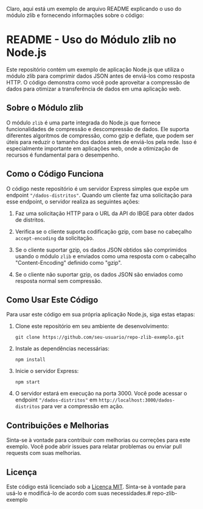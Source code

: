 Claro, aqui está um exemplo de arquivo README explicando o uso do módulo zlib e fornecendo informações sobre o código:

# README - Uso do Módulo zlib no Node.js

Este repositório contém um exemplo de aplicação Node.js que utiliza o módulo zlib para comprimir dados JSON antes de enviá-los como resposta HTTP. O código demonstra como você pode aproveitar a compressão de dados para otimizar a transferência de dados em uma aplicação web.

## Sobre o Módulo zlib

O módulo `zlib` é uma parte integrada do Node.js que fornece funcionalidades de compressão e descompressão de dados. Ele suporta diferentes algoritmos de compressão, como gzip e deflate, que podem ser úteis para reduzir o tamanho dos dados antes de enviá-los pela rede. Isso é especialmente importante em aplicações web, onde a otimização de recursos é fundamental para o desempenho.

## Como o Código Funciona

O código neste repositório é um servidor Express simples que expõe um endpoint `"/dados-distritos"`. Quando um cliente faz uma solicitação para esse endpoint, o servidor realiza as seguintes ações:

1. Faz uma solicitação HTTP para o URL da API do IBGE para obter dados de distritos.

2. Verifica se o cliente suporta codificação gzip, com base no cabeçalho `accept-encoding` da solicitação.

3. Se o cliente suportar gzip, os dados JSON obtidos são comprimidos usando o módulo `zlib` e enviados como uma resposta com o cabeçalho "Content-Encoding" definido como "gzip".

4. Se o cliente não suportar gzip, os dados JSON são enviados como resposta normal sem compressão.

## Como Usar Este Código

Para usar este código em sua própria aplicação Node.js, siga estas etapas:

1. Clone este repositório em seu ambiente de desenvolvimento:

   ```
   git clone https://github.com/seu-usuario/repo-zlib-exemplo.git
   ```

2. Instale as dependências necessárias:

   ```
   npm install
   ```

3. Inicie o servidor Express:

   ```
   npm start
   ```

4. O servidor estará em execução na porta 3000. Você pode acessar o endpoint `"/dados-distritos"` em `http://localhost:3000/dados-distritos` para ver a compressão em ação.

## Contribuições e Melhorias

Sinta-se à vontade para contribuir com melhorias ou correções para este exemplo. Você pode abrir issues para relatar problemas ou enviar pull requests com suas melhorias.

## Licença

Este código está licenciado sob a [Licença MIT](LICENSE). Sinta-se à vontade para usá-lo e modificá-lo de acordo com suas necessidades.# repo-zlib-exemplo
